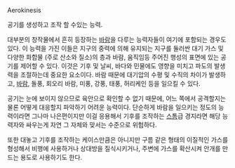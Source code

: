 Aerokinesis

공기를 생성하고 조작 할 수있는 능력.

대부분의 창작물에서 흔히 등장하는 [바람](%EB%B0%94%EB%9E%8C.md)을 다루는 능력자들이 여기에 포함되는 경우도 있다.
이 능력을 가진 이들은 지구의 중력에 의해 유지되는 지구를 둘러싼 대기 가스 및 다양한 화합물 (주로 산소와 질소)의 층과 바람, 움직임등
주어진 행성의 표면에 있는 공기를 제어할 수 있다. 이것은 기후 및 날씨, 바다와 민물에도 영향을 미치고 파도의 발생력을 조절하는데 중요한
요소이다. 바람 때문에 대기압의 수평 및 수직의 차이가 발생하고, [바람](%EB%B0%94%EB%9E%8C.md), 돌풍, 회오리
바람, 미풍, 강풍, 태풍, 허리케인 등을 일으킬 수 있다.

공기는 눈에 보이지 않으므로 육안으로 확인할 수 없기 때문에, 어느 쪽에서 공격할지는 물론 어떻게 대응할지 파악하기 어려운 능력이다.
단순하게 바람을 일으키는 정도의 능력이라면 그나마 나은편이지만 이걸 응용해서 기후를 조작하는
[스톰](%EC%8A%A4%ED%86%B0.md)급 경지라면 해당 능력자와 싸우는게 자연 그 자체와 맞서는 수준으로 위험하다.

또한 대놓고 기후를 조작하는 케이스만큼은 아니지만 구름 같은 형태의 이질적인 가스를 형성해서 비행에 사용하거나 상대방을 질식시키거나, 주변에
가스를 확산시켜 안개를 만드는 용도로 사용하기도 한다.  
﻿

